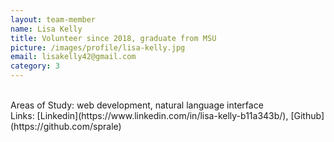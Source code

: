```yaml
---
layout: team-member
name: Lisa Kelly
title: Volunteer since 2018, graduate from MSU
picture: /images/profile/lisa-kelly.jpg
email: lisakelly42@gmail.com
category: 3
---
```


<br/>
Areas of Study: web development, natural language interface
<br/>
Links: [Linkedin](https://www.linkedin.com/in/lisa-kelly-b11a343b/), [Github](https://github.com/sprale)
